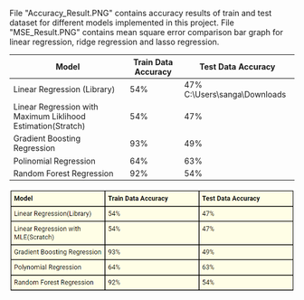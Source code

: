 File "Accuracy_Result.PNG" contains accuracy results of train and test dataset for different models implemented in this project.
File "MSE_Result.PNG" contains mean square error comparison bar graph for linear regression, ridge regression and lasso regression.


| Model                                                         | Train Data Accuracy | Test Data Accuracy |
| ------------------------------------------------------------- | ------------------- | ------------------ |
| Linear Regression (Library)                                   | 54%                 | 47%                C:\Users\sanga\Downloads
| Linear Regression with Maximum Liklihood Estimation(Stratch)  | 54%                 | 47%                |
| Gradient Boosting Regression                                  | 93%                 | 49%                |
| Polinomial Regression                                         | 64%                 | 63%                |
| Random Forest Regression                                      | 92%                 | 54%                |

![img](https://github.com/nirvasangani/CSE523-Machine-Learning-Binary-Beasts/blob/main/Results/Accuracy_Result.PNG)